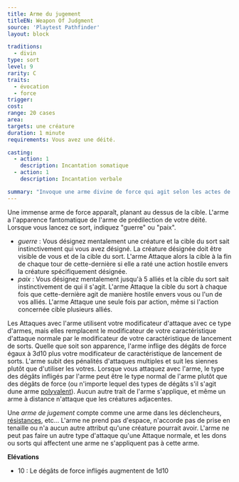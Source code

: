 ```yaml
---
title: Arme du jugement
titleEN: Weapon Of Judgment
source: 'Playtest Pathfinder'
layout: block

traditions:
  - divin
type: sort
level: 9
rarity: C
traits:
  - évocation
  - force
trigger: 
cost: 
range: 20 cases
area: 
targets: une créature
duration: 1 minute
requirements: Vous avez une déité.

casting:
  - action: 1
    description: Incantation somatique
  - action: 1
    description: Incantation verbale

summary: "Invoque une arme divine de force qui agit selon les actes de la cible."
---
```

Une immense arme de force apparaît, planant au dessus de la cible. L'arme a l'apparence fantomatique de l'arme de prédilection de votre déité. Lorsque vous lancez ce sort, indiquez "guerre" ou "paix". 

* *guerre* : Vous désignez mentalement une créature et la cible du sort sait instinctivement qui vous avez désigné. La créature désignée doit être visible de vous et de la cible du sort. L'arme Attaque alors la cible à la fin de chaque tour de cette-dernière si elle a raté une action hostile envers la créature spécifiquement désignée.
* *paix* : Vous désignez mentalement jusqu'à 5 alliés et la cible du sort sait instinctivement de qui il s'agit. L'arme Attaque la cible du sort à chaque fois que cette-dernière agit de manière hostile envers vous ou l'un de vos alliés. L'arme Attaque une seule fois par action, même si l'action concernée cible plusieurs alliés.

Les Attaques avec l'arme utilisent votre modificateur d'attaque avec ce type d'armes, mais elles remplacent le modificateur de votre caractéristique d'attaque normale par le modificateur de votre caractéristique de lancement de sorts. Quelle que soit son apparence, l'arme inflige des dégâts de force égaux à 3d10 plus votre modificateur de caractéristique de lancement de sorts. L'arme subit des pénalités d'attaques multiples et suit les siennes plutôt que d'utiliser les votres. Lorsque vous attaquez avec l'arme, le type des dégâts infligés par l'arme peut être le type normal de l'arme plutôt que des dégâts de force (ou n'importe lequel des types de dégâts s'il s'agit dune arme [polyvalent](/ch6-équipement/armes.html#polyvalent)). Aucun autre trait de l'arme s'applique, et même un arme à distance n'attaque que les créatures adjacentes.

Une *arme de jugement* compte comme une arme dans les déclencheurs, [résistances](/ch9-jouer-à-pathfinder/dégâts.html#résistance), etc... L'arme ne prend pas d'espace, n'accorde pas de prise en tenaille ou n'a aucun autre attribut qu'une créature pourrait avoir. L'arme ne peut pas faire un autre type d'attaque qu'une Attaque normale, et les dons ou sorts qui affectent une arme ne s'appliquent pas à cette arme.

**Elévations**
* 10 : Le dégâts de force infligés augmentent de 1d10
